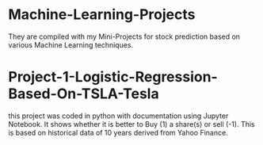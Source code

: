 # Machine-Learning-Projects
They are compiled with my Mini-Projects for stock prediction based on various Machine Learning techniques.
# Project-1-Logistic-Regression-Based-On-TSLA-Tesla
this project was coded in python with documentation using Jupyter Notebook. It shows whether it is better to Buy (1) a share(s) or sell (-1). This is based on historical data of 10 years derived from Yahoo Finance.

